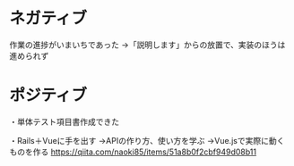# ネガティブ
作業の進捗がいまいちであった
→「説明します」からの放置で、実装のほうは進められず

# ポジティブ
・単体テスト項目書作成できた

・Rails＋Vueに手を出す
→APIの作り方、使い方を学ぶ
→Vue.jsで実際に動くものを作る
https://qiita.com/naoki85/items/51a8b0f2cbf949d08b11
